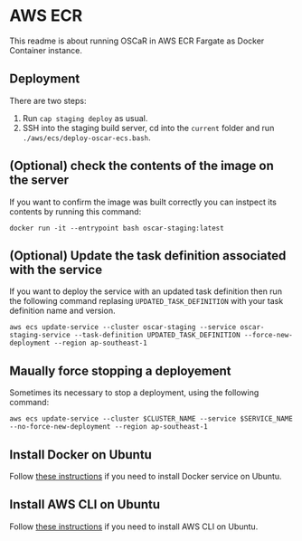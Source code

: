 # AWS ECR

This readme is about running OSCaR in AWS ECR Fargate as Docker Container instance.

## Deployment

There are two steps:

1. Run `cap staging deploy` as usual.
1. SSH into the staging build server, cd into the `current` folder and run `./aws/ecs/deploy-oscar-ecs.bash`.

## (Optional) check the contents of the image on the server

If you want to confirm the image was built correctly you can instpect its contents by running this command:

```
docker run -it --entrypoint bash oscar-staging:latest
```

## (Optional) Update the task definition associated with the service

If you want to deploy the service with an updated task definition then run the following command replasing `UPDATED_TASK_DEFINITION` with your task definition name and version.

```
aws ecs update-service --cluster oscar-staging --service oscar-staging-service --task-definition UPDATED_TASK_DEFINITION --force-new-deployment --region ap-southeast-1
```

## Maually force stopping a deployement

Sometimes its necessary to stop a deployment, using the following command:

```
aws ecs update-service --cluster $CLUSTER_NAME --service $SERVICE_NAME --no-force-new-deployment --region ap-southeast-1
```

## Install Docker on Ubuntu

Follow [these instructions](https://www.digitalocean.com/community/tutorials/how-to-install-and-use-docker-on-ubuntu-18-04) if you need to install Docker service on Ubuntu.

## Install AWS CLI on Ubuntu

Follow [these instructions](https://linuxhint.com/install_aws_cli_ubuntu/) if you need to install AWS CLI on Ubuntu.
